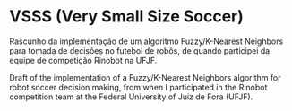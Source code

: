 # VSSS (Very Small Size Soccer)

Rascunho da implementação de um algoritmo Fuzzy/K-Nearest Neighbors para tomada de decisões no futebol de robôs, de quando participei da equipe de competição Rinobot na UFJF. 
    
Draft of the implementation of a Fuzzy/K-Nearest Neighbors algorithm for robot soccer decision making, from when I participated in the Rinobot competition team at the Federal University of Juiz de Fora (UFJF).
